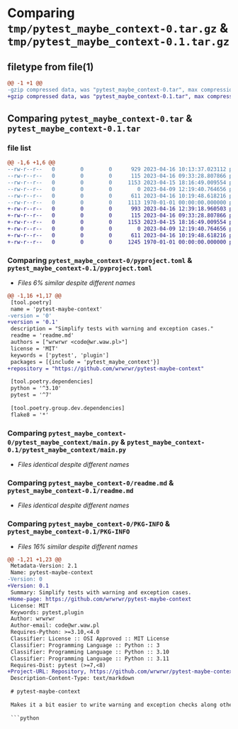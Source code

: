 # Comparing `tmp/pytest_maybe_context-0.tar.gz` & `tmp/pytest_maybe_context-0.1.tar.gz`

## filetype from file(1)

```diff
@@ -1 +1 @@
-gzip compressed data, was "pytest_maybe_context-0.tar", max compression
+gzip compressed data, was "pytest_maybe_context-0.1.tar", max compression
```

## Comparing `pytest_maybe_context-0.tar` & `pytest_maybe_context-0.1.tar`

### file list

```diff
@@ -1,6 +1,6 @@
--rw-r--r--   0        0        0      929 2023-04-16 10:13:37.023112 pytest_maybe_context-0/pyproject.toml
--rw-r--r--   0        0        0      115 2023-04-16 09:33:28.807866 pytest_maybe_context-0/pytest_maybe_context/__init__.py
--rw-r--r--   0        0        0     1153 2023-04-15 18:16:49.009554 pytest_maybe_context-0/pytest_maybe_context/main.py
--rw-r--r--   0        0        0        0 2023-04-09 12:19:40.764656 pytest_maybe_context-0/pytest_maybe_context/py.typed
--rw-r--r--   0        0        0      611 2023-04-16 10:19:48.618216 pytest_maybe_context-0/readme.md
--rw-r--r--   0        0        0     1113 1970-01-01 00:00:00.000000 pytest_maybe_context-0/PKG-INFO
+-rw-r--r--   0        0        0      993 2023-04-16 12:39:18.960503 pytest_maybe_context-0.1/pyproject.toml
+-rw-r--r--   0        0        0      115 2023-04-16 09:33:28.807866 pytest_maybe_context-0.1/pytest_maybe_context/__init__.py
+-rw-r--r--   0        0        0     1153 2023-04-15 18:16:49.009554 pytest_maybe_context-0.1/pytest_maybe_context/main.py
+-rw-r--r--   0        0        0        0 2023-04-09 12:19:40.764656 pytest_maybe_context-0.1/pytest_maybe_context/py.typed
+-rw-r--r--   0        0        0      611 2023-04-16 10:19:48.618216 pytest_maybe_context-0.1/readme.md
+-rw-r--r--   0        0        0     1245 1970-01-01 00:00:00.000000 pytest_maybe_context-0.1/PKG-INFO
```

### Comparing `pytest_maybe_context-0/pyproject.toml` & `pytest_maybe_context-0.1/pyproject.toml`

 * *Files 6% similar despite different names*

```diff
@@ -1,16 +1,17 @@
 [tool.poetry]
 name = 'pytest-maybe-context'
-version = '0'
+version = '0.1'
 description = "Simplify tests with warning and exception cases."
 readme = 'readme.md'
 authors = ["wrwrwr <code@wr.waw.pl>"]
 license = 'MIT'
 keywords = ['pytest', 'plugin']
 packages = [{include = 'pytest_maybe_context'}]
+repository = "https://github.com/wrwrwr/pytest-maybe-context"
 
 [tool.poetry.dependencies]
 python = '^3.10'
 pytest = '^7'
 
 [tool.poetry.group.dev.dependencies]
 flake8 = '*'
```

### Comparing `pytest_maybe_context-0/pytest_maybe_context/main.py` & `pytest_maybe_context-0.1/pytest_maybe_context/main.py`

 * *Files identical despite different names*

### Comparing `pytest_maybe_context-0/readme.md` & `pytest_maybe_context-0.1/readme.md`

 * *Files identical despite different names*

### Comparing `pytest_maybe_context-0/PKG-INFO` & `pytest_maybe_context-0.1/PKG-INFO`

 * *Files 16% similar despite different names*

```diff
@@ -1,21 +1,23 @@
 Metadata-Version: 2.1
 Name: pytest-maybe-context
-Version: 0
+Version: 0.1
 Summary: Simplify tests with warning and exception cases.
+Home-page: https://github.com/wrwrwr/pytest-maybe-context
 License: MIT
 Keywords: pytest,plugin
 Author: wrwrwr
 Author-email: code@wr.waw.pl
 Requires-Python: >=3.10,<4.0
 Classifier: License :: OSI Approved :: MIT License
 Classifier: Programming Language :: Python :: 3
 Classifier: Programming Language :: Python :: 3.10
 Classifier: Programming Language :: Python :: 3.11
 Requires-Dist: pytest (>=7,<8)
+Project-URL: Repository, https://github.com/wrwrwr/pytest-maybe-context
 Description-Content-Type: text/markdown
 
 # pytest-maybe-context
 
 Makes it a bit easier to write warning and exception checks along other cases.
 
 ```python
```

